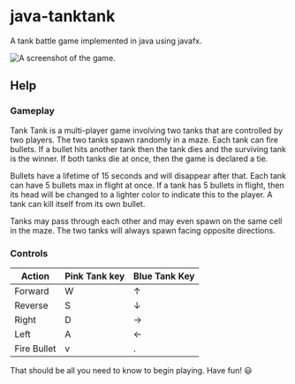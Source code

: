 # java-tanktank

A tank battle game implemented in java using javafx.

![A screenshot of the game.](https://i.imgur.com/oRLizLu.png)

## Help

### Gameplay

Tank Tank is a multi-player game involving two tanks that are controlled by
two players. The two tanks spawn randomly in a maze. Each tank can fire bullets.
If a bullet hits another tank then the tank dies and the surviving tank is the
winner. If both tanks die at once, then the game is declared a tie.

Bullets have a lifetime of 15 seconds and will disappear after that.
Each tank can have 5 bullets max in flight at once. If a tank has 5
bullets in flight, then its head will be changed to a lighter color
to indicate this to the player. A tank can kill itself from its own bullet.


Tanks may pass through each other and may even spawn on the same cell in the maze.
The two tanks will always spawn facing opposite directions. 

### Controls

| Action      | Pink Tank key | Blue Tank Key |
| ----------- | ------------- | ------------- |
| Forward     | W             | ↑             |
| Reverse     | S             | ↓             |
| Right       | D             | →             |
| Left        | A             | ←             |
| Fire Bullet | v             | .             |

That should be all you need to know to begin playing. Have fun! :smiley:
